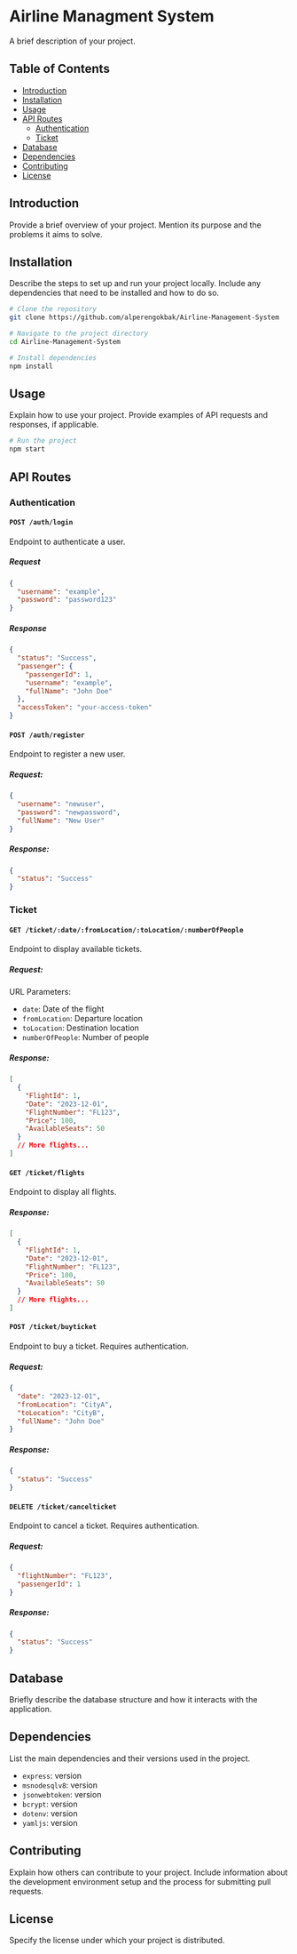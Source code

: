 # Airline Managment System

A brief description of your project.

## Table of Contents

- [Introduction](#introduction)
- [Installation](#installation)
- [Usage](#usage)
- [API Routes](#api-routes)
  - [Authentication](#authentication)
  - [Ticket](#ticket)
- [Database](#database)
- [Dependencies](#dependencies)
- [Contributing](#contributing)
- [License](#license)

## Introduction

Provide a brief overview of your project. Mention its purpose and the problems it aims to solve.

## Installation

Describe the steps to set up and run your project locally. Include any dependencies that need to be installed and how to do so.

```bash
# Clone the repository
git clone https://github.com/alperengokbak/Airline-Management-System

# Navigate to the project directory
cd Airline-Management-System

# Install dependencies
npm install
```

## Usage

Explain how to use your project. Provide examples of API requests and responses, if applicable.

```bash
# Run the project
npm start
```

## API Routes

### Authentication

#### `POST /auth/login`

Endpoint to authenticate a user.

##### Request

```json
{
  "username": "example",
  "password": "password123"
}
```

##### Response

```json
{
  "status": "Success",
  "passenger": {
    "passengerId": 1,
    "username": "example",
    "fullName": "John Doe"
  },
  "accessToken": "your-access-token"
}
```

#### `POST /auth/register`

Endpoint to register a new user.

##### Request:

```json
{
  "username": "newuser",
  "password": "newpassword",
  "fullName": "New User"
}
```

##### Response:

```json
{
  "status": "Success"
}
```

### Ticket

#### `GET /ticket/:date/:fromLocation/:toLocation/:numberOfPeople`

Endpoint to display available tickets.

##### Request:

URL Parameters:

- `date`: Date of the flight
- `fromLocation`: Departure location
- `toLocation`: Destination location
- `numberOfPeople`: Number of people

##### Response:

```json
[
  {
    "FlightId": 1,
    "Date": "2023-12-01",
    "FlightNumber": "FL123",
    "Price": 100,
    "AvailableSeats": 50
  }
  // More flights...
]
```

#### `GET /ticket/flights`

Endpoint to display all flights.

##### Response:

```json
[
  {
    "FlightId": 1,
    "Date": "2023-12-01",
    "FlightNumber": "FL123",
    "Price": 100,
    "AvailableSeats": 50
  }
  // More flights...
]
```

#### `POST /ticket/buyticket`

Endpoint to buy a ticket. Requires authentication.

##### Request:

```json
{
  "date": "2023-12-01",
  "fromLocation": "CityA",
  "toLocation": "CityB",
  "fullName": "John Doe"
}
```

##### Response:

```json
{
  "status": "Success"
}
```

#### `DELETE /ticket/cancelticket`

Endpoint to cancel a ticket. Requires authentication.

##### Request:

```json
{
  "flightNumber": "FL123",
  "passengerId": 1
}
```

##### Response:

```json
{
  "status": "Success"
}
```

## Database

Briefly describe the database structure and how it interacts with the application.

## Dependencies

List the main dependencies and their versions used in the project.

- `express`: version
- `msnodesqlv8`: version
- `jsonwebtoken`: version
- `bcrypt`: version
- `dotenv`: version
- `yamljs`: version

## Contributing

Explain how others can contribute to your project. Include information about the development environment setup and the process for submitting pull requests.

## License

Specify the license under which your project is distributed.
